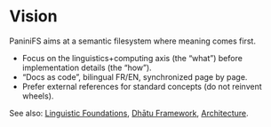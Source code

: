 # Vision

PaniniFS aims at a semantic filesystem where meaning comes first.

- Focus on the linguistics+computing axis (the “what”) before implementation details (the “how”).
- “Docs as code”, bilingual FR/EN, synchronized page by page.
- Prefer external references for standard concepts (do not reinvent wheels).

See also: [Linguistic Foundations](linguistic-foundations.md), [Dhātu Framework](dhatu-framework.md), [Architecture](architecture.md).
